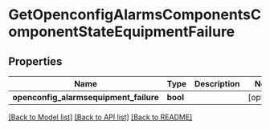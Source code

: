 # GetOpenconfigAlarmsComponentsComponentStateEquipmentFailure

## Properties
Name | Type | Description | Notes
------------ | ------------- | ------------- | -------------
**openconfig_alarmsequipment_failure** | **bool** |  | [optional] 

[[Back to Model list]](../README.md#documentation-for-models) [[Back to API list]](../README.md#documentation-for-api-endpoints) [[Back to README]](../README.md)


